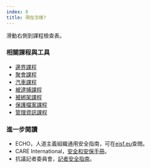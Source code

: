 ```yaml
---
index: 8
title: 現在怎樣?
---
```

滑動右側到課程檢查表。

### 相關課程與工具

*   [邊界課程](umbrella://travel/borders)
*   [聚會課程](umbrella://work/meetings)
*   [汽車課程](umbrella://travel/vehicles)
*   [被逮捕課程](umbrella://incident-response/arrests)
*   [被綁架課程](umbrella://incident-response/kidnapping)
*   [保護檔案課程](umbrella://information/protecting-files)
*   [管理資訊課程](umbrella://information/managing-information)

### 進一步閱讀

*   ECHO，人道主義組織通用安全指南，可在[eisf.eu](https://www.eisf.eu/library/generic-security-guide-for-humanitarian-organisations/)查閲。
*   CARE International，[安全和安保手冊](https://www.eisf.eu/wp-content/uploads/2014/09/0614-Macpherson-2004-CARE-International-Safety-and-Security-Handbook.pdf)。
*   抗議記者委員會，[記者安全指南](https://cpj.org/reports/2012/04/journalist-security-guide.php)。